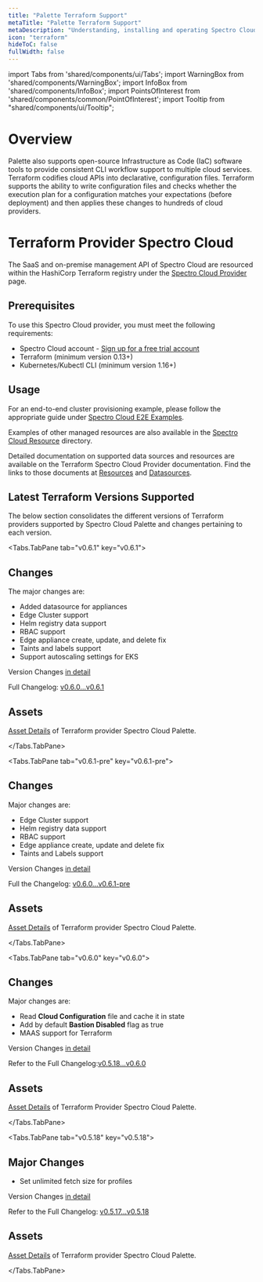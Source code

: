 ```yaml
---
title: "Palette Terraform Support"
metaTitle: "Palette Terraform Support"
metaDescription: "Understanding, installing and operating Spectro Cloud's Terraform Provider."
icon: "terraform"
hideToC: false
fullWidth: false
---
```


import Tabs from 'shared/components/ui/Tabs'; 
import WarningBox from 'shared/components/WarningBox'; 
import InfoBox from 'shared/components/InfoBox'; 
import PointsOfInterest from 'shared/components/common/PointOfInterest'; 
import Tooltip from "shared/components/ui/Tooltip";


# Overview

Palette also supports open-source Infrastructure as Code (IaC) software tools to provide consistent CLI workflow support to multiple cloud services. Terraform codifies cloud APIs into declarative, configuration files. Terraform supports the ability to write configuration files and checks whether the execution plan for a configuration matches your expectations (before deployment) and then applies these changes to hundreds of cloud providers. 

# Terraform Provider Spectro Cloud

The SaaS and on-premise management API of Spectro Cloud are resourced within the HashiCorp Terraform registry under the [Spectro Cloud Provider](https://registry.terraform.io/providers/spectrocloud/spectrocloud/latest/docs) page.

## Prerequisites
To use this Spectro Cloud provider, you must meet the following requirements:
* Spectro Cloud account - [Sign up for a free trial account](https://www.spectrocloud.com/free-trial)
* Terraform (minimum version 0.13+)
* Kubernetes/Kubectl CLI (minimum version 1.16+)

## Usage

For an end-to-end cluster provisioning example, please follow the appropriate guide under [Spectro Cloud E2E Examples](https://github.com/spectrocloud/terraform-provider-spectrocloud/tree/main/examples/e2e).

Examples of other managed resources are also available in the [Spectro Cloud Resource](https://github.com/spectrocloud/terraform-provider-spectrocloud/tree/main/examples/resources) directory.

Detailed documentation on supported data sources and resources are available on the Terraform Spectro Cloud Provider documentation. Find the links to those documents at [Resources](/terraform/resources/#spectrocloudproviderresources) and [Datasources](/terraform/datasources/#spectrocloudproviderdatasource).


## Latest Terraform Versions Supported
The below section consolidates the different versions of Terraform providers supported by Spectro Cloud Palette and changes pertaining to each version.


<Tabs>

<Tabs.TabPane tab="v0.6.1" key="v0.6.1">

## Changes

The major changes are:
* Added datasource for appliances 
* Edge Cluster support
* Helm registry data support
* RBAC support 
* Edge appliance create, update, and delete fix
* Taints and labels support
* Support autoscaling settings for EKS

Version Changes [in detail](https://github.com/spectrocloud/terraform-provider-spectrocloud/releases/tag/v0.6.1)

Full Changelog: [v0.6.0...v0.6.1](https://github.com/spectrocloud/terraform-provider-spectrocloud/compare/v0.6.0...v0.6.1)

## Assets

[Asset Details](https://github.com/spectrocloud/terraform-provider-spectrocloud/releases/tag/v0.6.1#:~:text=akhilesh2410%20and%20nikchern-,Assets,-17) of Terraform provider Spectro Cloud Palette.

</Tabs.TabPane>
 
<Tabs.TabPane tab="v0.6.1-pre" key="v0.6.1-pre">

## Changes

Major changes are:

* Edge Cluster support
* Helm registry data support
* RBAC support 
* Edge appliance create, update and delete fix
* Taints and Labels support

Version Changes [in detail](https://github.com/spectrocloud/terraform-provider-spectrocloud/releases/tag/v0.6.1-pre)

Full the Changelog: [v0.6.0...v0.6.1-pre](https://github.com/spectrocloud/terraform-provider-spectrocloud/compare/v0.6.0...v0.6.1-pre)

## Assets

[Asset Details](https://github.com/spectrocloud/terraform-provider-spectrocloud/releases/tag/v0.6.1-pre#:~:text=3pings%2C%20and%20nikchern-,Assets,-17) of Terraform provider Spectro Cloud Palette.

</Tabs.TabPane>


<Tabs.TabPane tab="v0.6.0" key="v0.6.0">

## Changes

Major changes are:

* Read **Cloud Configuration** file and cache it in state
* Add by default **Bastion Disabled** flag as true
* MAAS support for Terraform

Version Changes [in detail](https://github.com/spectrocloud/terraform-provider-spectrocloud/releases/tag/v0.6.0)

Refer to the Full Changelog:[v0.5.18...v0.6.0](https://github.com/spectrocloud/terraform-provider-spectrocloud/compare/v0.5.18...v0.6.0)

## Assets
[Asset Details](https://github.com/spectrocloud/terraform-provider-spectrocloud/releases#:~:text=anand%20and%20nikchern-,Assets,-17) of Terraform Provider Spectro Cloud Palette.

</Tabs.TabPane>

<Tabs.TabPane tab="v0.5.18" key="v0.5.18">

## Major Changes
 
* Set unlimited fetch size for profiles

Version Changes [in detail](https://github.com/spectrocloud/terraform-provider-spectrocloud/releases/tag/v0.5.18)

Refer to the Full Changelog: [v0.5.17...v0.5.18](https://github.com/spectrocloud/terraform-provider-spectrocloud/compare/v0.5.17...v0.5.18)

## Assets
[Asset Details](https://github.com/spectrocloud/terraform-provider-spectrocloud/releases#:~:text=Assets-,17,-terraform%2Dprovider%2Dspectrocloud_0.5.18_darwin_amd64) of Terraform provider Spectro Cloud Palette.


</Tabs.TabPane>


</Tabs>




